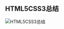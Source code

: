 ## HTML5CSS3总结

![HTML5CSS3总结](https://2216847528.oss-cn-beijing.aliyuncs.com/asset/HTML5CSS3%E6%80%BB%E7%BB%93.png)